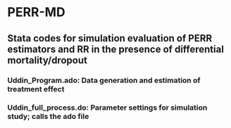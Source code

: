 # PERR-MD

## Stata codes for simulation evaluation of PERR estimators and RR in the presence of differential mortality/dropout

### Uddin_Program.ado: Data generation and estimation of treatment effect

### Uddin_full_process.do: Parameter settings for simulation study; calls the ado file
